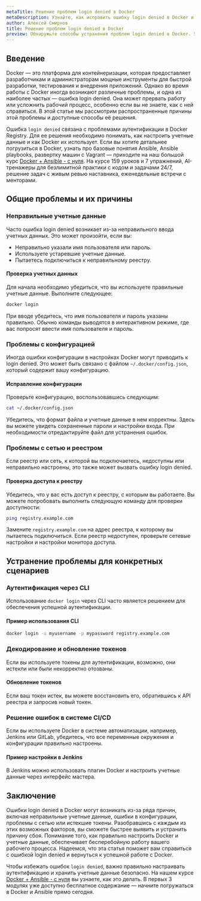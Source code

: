 ```yaml
---
metaTitle: Решение проблем login denied в Docker
metaDescription: Узнайте, как исправить ошибку login denied в Docker и обеспечить бесперебойную работу приложений. Изучите распространенные причины и методы устранения неполадок
author: Алексей Смирнов
title: Решение проблем login denied в Docker
preview: Обнаружьте способы устранения проблем login denied в Docker. Узнайте, от чего зависит правильность аутентификации и как автоматически устранять распространенные ошибки
---
```


## Введение

Docker — это платформа для контейнеризации, которая предоставляет разработчикам и администраторам мощные инструменты для быстрой разработки, тестирования и внедрения приложений. Однако во время работы с Docker иногда возникают различные проблемы, и одна из наиболее частых — ошибка login denied. Она может прервать работу или усложнить рабочий процесс, особенно если вы не знаете, как с ней справиться. В этой статье мы рассмотрим распространенные причины этой проблемы и доступные способы её решения.

Ошибка `login denied` связана с проблемами аутентификации в Docker Registry. Для ее решения необходимо понимать, как настроить учетные данные и как Docker их использует. Если вы хотите детальнее погрузиться в Docker, узнать про базовые понятия Ansible, Ansible playbooks, развертку машин с Vagrant — приходите на наш большой курс [Docker + Ansible - с нуля](https://purpleschool.ru/course/docker?utm_source=knowledgebase&utm_medium=text&utm_campaign=Reshenie_problem_login_denied_v_Docker). На курсе 159 уроков и 7 упражнений, AI-тренажеры для безлимитной практики с кодом и задачами 24/7, решение задач с живым ревью наставника, еженедельные встречи с менторами.

## Общие проблемы и их причины

### Неправильные учетные данные

Часто ошибка login denied возникает из-за неправильного ввода учетных данных. Это может произойти, если вы:

- Неправильно указали имя пользователя или пароль.
- Используете устаревшие учетные данные.
- Пытаетесь подключиться к неправильному реестру.

#### Проверка учетных данных

Для начала необходимо убедиться, что вы используете правильные учетные данные. Выполните следующее:

```bash
docker login
```

При вводе убедитесь, что имя пользователя и пароль указаны правильно. Обычно команды выводятся в интерактивном режиме, где вас попросят ввести имя пользователя и пароль.

### Проблемы с конфигурацией

Иногда ошибки конфигурации в настройках Docker могут приводить к login denied. Это может быть связано с файлом `~/.docker/config.json`, который содержит вашу конфигурацию.

#### Исправление конфигурации

Проверьте конфигурацию, воспользовавшись следующим:

```bash
cat ~/.docker/config.json
```

Убедитесь, что формат файла и учетные данные в нем корректны. Здесь вы можете увидеть сохраненные пароли и настройки входа. При необходимости отредактируйте файл для устранения ошибок.

### Проблемы с сетью и реестром

Если реестр или сеть, к которой вы подключаетесь, недоступны или неправильно настроены, это также может вызвать ошибку login denied.

#### Проверка доступа к реестру

Убедитесь, что у вас есть доступ к реестру, с которым вы работаете. Вы можете попробовать выполнить следующую команду для проверки доступности:

```bash
ping registry.example.com
```

Замените `registry.example.com` на адрес реестра, к которому вы пытаетесь подключиться. Если реестр недоступен, проверьте сетевые настройки и настройки монитора доступа.

## Устранение проблемы для конкретных сценариев

### Аутентификация через CLI

Использование `docker login` через CLI часто является решением для обеспечения успешной аутентификации.

#### Пример использования CLI

```bash
docker login -u myusername -p mypassword registry.example.com
```

### Декодирование и обновление токенов

Если вы используете токены для аутентификации, возможно, они истекли или были некорректно отозваны.

#### Обновление токенов

Если ваш токен истек, вы можете восстановить его, обратившись к API реестра и запросив новый токен.

### Решение ошибок в системе CI/CD

Если вы используете Docker в системе автоматизации, например, Jenkins или GitLab, убедитесь, что все переменные окружения и конфигурации правильно настроены.

#### Пример настройки в Jenkins

В Jenkins можно использовать плагин Docker и настроить учетные данные через интерфейс мастера.

## Заключение

Ошибки login denied в Docker могут возникать из-за ряда причин, включая неправильные учетные данные, ошибки в конфигурации, проблемы с сетью или истекшие токены. Разобравшись с каждым из этих возможных факторов, вы сможете быстрее выявить и устранить причину сбоя. Понимание того, как правильно настроить Docker и учетные данные, обеспечивает бесперебойную работу вашего рабочего процесса. Надеемся, что эта статья поможет вам справиться с ошибкой login denied и вернуться к успешной работе с Docker.

Чтобы избежать ошибок `login denied`, важно правильно настраивать аутентификацию и хранить учетные данные безопасно. На нашем курсе [Docker + Ansible - с нуля](https://purpleschool.ru/course/docker?utm_source=knowledgebase&utm_medium=text&utm_campaign=Reshenie_problem_login_denied_v_Docker) вы узнаете, как это делать. В первых 3 модулях уже доступно бесплатное содержание — начните погружаться в Docker и Ansible прямо сегодня.
